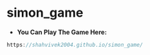 # simon_game

*  **You Can Play The Game Here:**
  ```JavaScript
  https://shahvivek2004.github.io/simon_game/
  ```
